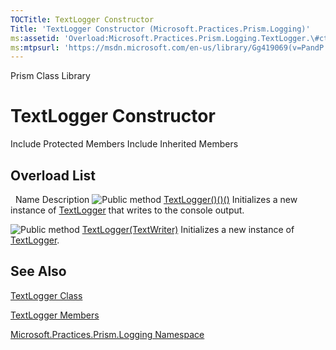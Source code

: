```yaml
---
TOCTitle: TextLogger Constructor
Title: 'TextLogger Constructor (Microsoft.Practices.Prism.Logging)'
ms:assetid: 'Overload:Microsoft.Practices.Prism.Logging.TextLogger.\#ctor'
ms:mtpsurl: 'https://msdn.microsoft.com/en-us/library/Gg419069(v=PandP.50)'
---
```


Prism Class Library

TextLogger Constructor
======================

Include Protected Members
Include Inherited Members

Overload List
-------------

<span id="overloadMembersTableToggle"></span>
 
Name
Description
![](https://msdn.microsoft.com/en-us/Gg419069.pubmethod(en-us,PandP.50).gif "Public method")
[TextLogger()()()](https://msdn.microsoft.com/m:microsoft.practices.prism.logging.textlogger.)
Initializes a new instance of [TextLogger](https://msdn.microsoft.com/t:microsoft.practices.prism.logging.textlogger) that writes to the console output.

![](https://msdn.microsoft.com/en-us/Gg419069.pubmethod(en-us,PandP.50).gif "Public method")
[TextLogger(TextWriter)](https://msdn.microsoft.com/m:microsoft.practices.prism.logging.textlogger.)
Initializes a new instance of [TextLogger](https://msdn.microsoft.com/t:microsoft.practices.prism.logging.textlogger).

See Also
--------

<span id="seeAlsoToggle"></span>
[TextLogger Class](https://msdn.microsoft.com/t:microsoft.practices.prism.logging.textlogger)

[TextLogger Members](https://msdn.microsoft.com/allmembers.t:microsoft.practices.prism.logging.textlogger)

[Microsoft.Practices.Prism.Logging Namespace](https://msdn.microsoft.com/n:microsoft.practices.prism.logging)
